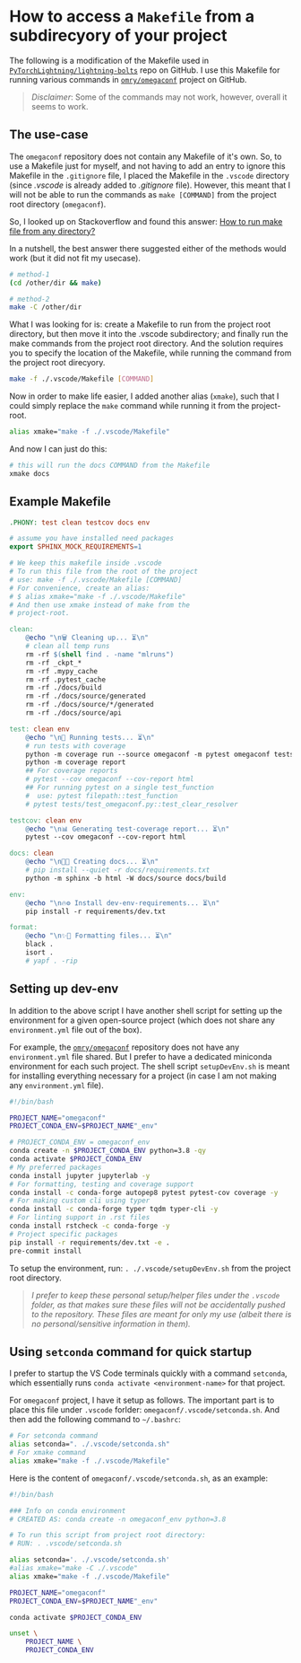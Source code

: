 # How to access a `Makefile` from a subdirecyory of your project

The following is a modification of the Makefile used in 
[`PyTorchLightning/lightning-bolts`][#gh-repo-lightning_bolts] repo on GitHub.
I use this Makefile for running various commands in 
[`omry/omegaconf`][#gh-repo-omegaconf] project on GitHub. 

[#gh-repo-lightning_bolts]: https://github.com/PyTorchLightning/lightning-bolts
[#gh-repo-omegaconf]: https://github.com/omry/omegaconf/

> *Disclaimer*: Some of the commands may not work, however, overall it seems to work.

## The use-case

The `omegaconf` repository does not contain any Makefile of it's own. So, to use a Makefile 
just for myself, and not having to add an entry to ignore this Makefile in the `.gitignore` file, 
I placed the Makefile in the `.vscode` directory (since *.vscode* is already added to *.gitignore* file).
However, this meant that I will not be able to run the commands as `make [COMMAND]` from the 
project root directory (`omegaconf`). 

So, I looked up on Stackoverflow and found this answer: [How to run make file from any directory?][#soq]

[#soq]: https://superuser.com/questions/370575/how-to-run-make-file-from-any-directory/1258431

In a nutshell, the best answer there suggested either of the methods would work (but it did not fit my usecase).

```bash
# method-1
(cd /other/dir && make)

# method-2
make -C /other/dir
```

What I was looking for is: create a Makefile to run from the project root directory, but then move 
it into the .vscode subdirectory; and finally run the make commands from the project root directory. 
And the solution requires you to specify the location of the Makefile, while running the command 
from the project root direcyory.

```bash
make -f ./.vscode/Makefile [COMMAND]
```

Now in order to make life easier, I added another alias (`xmake`), such that I could simply replace the `make` 
command while running it from the project-root.

```bash
alias xmake="make -f ./.vscode/Makefile"
```

And now I can just do this:

```bash
# this will run the docs COMMAND from the Makefile
xmake docs
```

## Example Makefile

```makefile
.PHONY: test clean testcov docs env

# assume you have installed need packages
export SPHINX_MOCK_REQUIREMENTS=1

# We keep this makefile inside .vscode
# To run this file from the root of the project
# use: make -f ./.vscode/Makefile [COMMAND]
# For convenience, create an alias:
# $ alias xmake="make -f ./.vscode/Makefile"
# And then use xmake instead of make from the
# project-root.

clean:
	@echo "\n🗑️ Cleaning up... ⏳\n"
	# clean all temp runs
	rm -rf $(shell find . -name "mlruns")
	rm -rf _ckpt_*
	rm -rf .mypy_cache
	rm -rf .pytest_cache
	rm -rf ./docs/build
	rm -rf ./docs/source/generated
	rm -rf ./docs/source/*/generated
	rm -rf ./docs/source/api

test: clean env
	@echo "\n👀 Running tests... ⏳\n"
	# run tests with coverage
	python -m coverage run --source omegaconf -m pytest omegaconf tests -v
	python -m coverage report
	## For coverage reports
	# pytest --cov omegaconf --cov-report html
	## For running pytest on a single test_function
	#  use: pytest filepath::test_function
	# pytest tests/test_omegaconf.py::test_clear_resolver

testcov: clean env
	@echo "\n📊 Generating test-coverage report... ⏳\n"
	pytest --cov omegaconf --cov-report html

docs: clean
	@echo "\n📘📄 Creating docs... ⏳\n"
	# pip install --quiet -r docs/requirements.txt
	python -m sphinx -b html -W docs/source docs/build

env:
	@echo "\n🔥⚙️ Install dev-env-requirements... ⏳\n"
	pip install -r requirements/dev.txt

format:
	@echo "\n✨📐 Formatting files... ⏳\n"
	black .
	isort .
	# yapf . -rip

```


## Setting up dev-env

In addition to the above script I have another shell script for setting up the environment 
for a given open-source project (which does not share any `environment.yml` file out of the box).

For example, the [`omry/omegaconf`][#gh-repo-omegaconf] repository does not have any 
`environment.yml` file shared. But I prefer to have a dedicated miniconda environment 
for each such project. The shell script `setupDevEnv.sh` is meant for installing everything 
necessary for a project (in case I am not making any `environment.yml` file).

```sh
#!/bin/bash

PROJECT_NAME="omegaconf"
PROJECT_CONDA_ENV=$PROJECT_NAME"_env"

# PROJECT_CONDA_ENV = omegaconf_env
conda create -n $PROJECT_CONDA_ENV python=3.8 -qy
conda activate $PROJECT_CONDA_ENV
# My preferred packages
conda install jupyter jupyterlab -y
# For formatting, testing and coverage support
conda install -c conda-forge autopep8 pytest pytest-cov coverage -y
# For making custom cli using typer
conda install -c conda-forge typer tqdm typer-cli -y
# For linting support in .rst files
conda install rstcheck -c conda-forge -y
# Project specific packages
pip install -r requirements/dev.txt -e .
pre-commit install
```

To setup the environment, run: `. ./.vscode/setupDevEnv.sh` from the project root directory.

> *I prefer to keep these personal setup/helper files under the `.vscode` folder, as that makes 
sure these files will not be accidentally pushed to the repository. These files are meant for 
only my use (albeit there is no personal/sensitive information in them).*

## Using `setconda` command for quick startup

I prefer to startup the VS Code terminals quickly with a command `setconda`, which 
essentially runs `conda activate <environment-name>` for that project.

For `omegaconf` project, I have it setup as follows. The important part is to place 
this file under `.vscode` forlder: `omegaconf/.vscode/setconda.sh`. And then add the 
following command to `~/.bashrc`:

```sh
# For setconda command
alias setconda=". ./.vscode/setconda.sh"
# For xmake command
alias xmake="make -f ./.vscode/Makefile"
```

Here is the content of `omegaconf/.vscode/setconda.sh`, as an example:

```sh
#!/bin/bash

### Info on conda environment
# CREATED AS: conda create -n omegaconf_env python=3.8

# To run this script from project root directory:
# RUN: . .vscode/setconda.sh

alias setconda='. ./.vscode/setconda.sh'
#alias xmake="make -C ./.vscode"
alias xmake="make -f ./.vscode/Makefile"

PROJECT_NAME="omegaconf"
PROJECT_CONDA_ENV=$PROJECT_NAME"_env"

conda activate $PROJECT_CONDA_ENV

unset \
    PROJECT_NAME \
    PROJECT_CONDA_ENV

```

